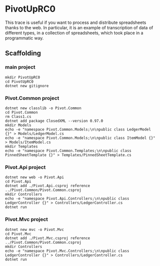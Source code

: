 # PivotUpRC0

This trace is useful if you want to process and distribute spreadsheets thanks to the web.
In particular, it is an example of transcription of data of different types, in a collection of spreadsheets, which took place in a programmatic way.

## Scaffolding

### main project

```shell
mkdir PivotUpRC0
cd PivotUpRC0
dotnet new gitignore
```

### Pivot.Common project

```shell
dotnet new classlib -o Pivot.Common
cd Pivot.Common
rm Class1.cs
dotnet add package ClosedXML --version 0.97.0
mkdir Models
echo -e "namespace Pivot.Common.Models;\n\npublic class LedgerModel {}" > Models/LedgerModel.cs
echo -e "namespace Pivot.Common.Models;\n\npublic class ItemModel {}" > Models/ItemModel.cs
mkdir Templates
echo -e "namespace Pivot.Common.Templates;\n\npublic class PinnedSheetTemplate {}" > Templates/PinnedSheetTemplate.cs
```

### Pivot.Api project

```shell
dotnet new web -o Pivot.Api
cd Pivot.Api
dotnet add ./Pivot.Api.csproj reference ../Pivot.Common/Pivot.Common.csproj
mkdir Controllers
echo -e "namespace Pivot.Api.Controllers;\n\npublic class LedgerController {}" > Controllers/LedgerController.cs
dotnet run
```

### Pivot.Mvc project

```shell
dotnet new mvc -o Pivot.Mvc
cd Pivot.Mvc
dotnet add ./Pivot.Mvc.csproj reference ../Pivot.Common/Pivot.Common.csproj
mkdir Controllers
echo -e "namespace Pivot.Mvc.Controllers;\n\npublic class LedgerController {}" > Controllers/LedgerController.cs
dotnet run
```
